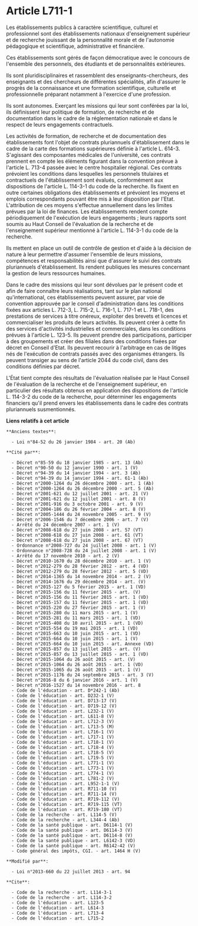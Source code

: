# Article L711-1

Les établissements publics à caractère scientifique, culturel et professionnel sont des établissements nationaux
d'enseignement supérieur et de recherche jouissant de la personnalité morale et de l'autonomie pédagogique et scientifique,
administrative et financière. 

Ces établissements sont gérés de façon démocratique avec le concours de l'ensemble des personnels, des étudiants et de
personnalités extérieures. 

Ils sont pluridisciplinaires et rassemblent des enseignants-chercheurs, des enseignants et des chercheurs de différentes
spécialités, afin d'assurer le progrès de la connaissance et une formation scientifique, culturelle et professionnelle
préparant notamment à l'exercice d'une profession. 

Ils sont autonomes. Exerçant les missions qui leur sont conférées par la loi, ils définissent leur politique de formation, de
recherche et de documentation dans le cadre de la réglementation nationale et dans le respect de leurs engagements
contractuels. 

Les activités de formation, de recherche et de documentation des établissements font l'objet de contrats pluriannuels
d'établissement dans le cadre de la carte des formations supérieures définie à l'article L. 614-3. S'agissant des composantes
médicales de l'université, ces contrats prennent en compte les éléments figurant dans la convention prévue à l'article L.
713-4 passée avec le centre hospitalier régional. Ces contrats prévoient les conditions dans lesquelles les personnels
titulaires et contractuels de l'établissement sont évalués, conformément aux dispositions de l'article L. 114-3-1 du code de
la recherche. Ils fixent en outre certaines obligations des établissements et prévoient les moyens et emplois correspondants
pouvant être mis à leur disposition par l'Etat. L'attribution de ces moyens s'effectue annuellement dans les limites prévues
par la loi de finances. Les établissements rendent compte périodiquement de l'exécution de leurs engagements ; leurs rapports
sont soumis au Haut Conseil de l'évaluation de la recherche et de l'enseignement supérieur mentionné à l'article L. 114-3-1
du code de la recherche. 

Ils mettent en place un outil de contrôle de gestion et d'aide à la décision de nature à leur permettre d'assumer l'ensemble
de leurs missions, compétences et responsabilités ainsi que d'assurer le suivi des contrats pluriannuels d'établissement. Ils
rendent publiques les mesures concernant la gestion de leurs ressources humaines. 

Dans le cadre des missions qui leur sont dévolues par le présent code et afin de faire connaître leurs réalisations, tant sur
le plan national qu'international, ces établissements peuvent assurer, par voie de convention approuvée par le conseil
d'administration dans les conditions fixées aux articles L. 712-3, L. 715-2, L. 716-1, L. 717-1 et L. 718-1, des prestations
de services à titre onéreux, exploiter des brevets et licences et commercialiser les produits de leurs activités. Ils peuvent
créer à cette fin des services d'activités industrielles et commerciales, dans les conditions prévues à l'article L. 123-5.
Ils peuvent prendre des participations, participer à des groupements et créer des filiales dans des conditions fixées par
décret en Conseil d'Etat. Ils peuvent recourir à l'arbitrage en cas de litiges nés de l'exécution de contrats passés avec des
organismes étrangers. Ils peuvent transiger au sens de l'article 2044 du code civil, dans des conditions définies par
décret. 

L'État tient compte des résultats de l'évaluation réalisée par le Haut Conseil de l'évaluation de la recherche et de
l'enseignement supérieur, en particulier des résultats obtenus en application des dispositions de l'article L. 114-3-2 du
code de la recherche, pour déterminer les engagements financiers qu'il prend envers les établissements dans le cadre des
contrats pluriannuels susmentionnés.

**Liens relatifs à cet article**

	**Anciens textes**:

	  - Loi n°84-52 du 26 janvier 1984 - art. 20 (Ab)

	**Cité par**:

	  - Décret n°85-59 du 18 janvier 1985 - art. 13 (Ab)
	  - Décret n°90-50 du 12 janvier 1990 - art. 1 (V)
	  - Décret n°94-39 du 14 janvier 1994 - art. 3 (Ab)
	  - Décret n°94-39 du 14 janvier 1994 - art. 61-1 (Ab)
	  - Décret n°2000-1264 du 26 décembre 2000 - art. 1 (Ab)
	  - Décret n°2000-1264 du 26 décembre 2000 - art. 5 (Ab)
	  - Décret n°2001-621 du 12 juillet 2001 - art. 21 (V)
	  - Décret n°2001-621 du 12 juillet 2001 - art. 8 (V)
	  - Décret n°2001-916 du 3 octobre 2001 - art. 9 (V)
	  - Décret n°2004-186 du 26 février 2004 - art. 8 (V)
	  - Décret n°2005-1444 du 24 novembre 2005 - art. 9 (V)
	  - Décret n°2006-1546 du 7 décembre 2006 - art. 7 (V)
	  - Arrêté du 24 décembre 2007 - art. 1 (V)
	  - Décret n°2008-618 du 27 juin 2008 - art. 57 (VT)
	  - Décret n°2008-618 du 27 juin 2008 - art. 61 (VT)
	  - Décret n°2008-618 du 27 juin 2008 - art. 67 (VT)
	  - Ordonnance n°2008-727 du 24 juillet 2008 - art. 1 (V)
	  - Ordonnance n°2008-728 du 24 juillet 2008 - art. 1 (V)
	  - Arrêté du 17 novembre 2010 - art. 2 (V)
	  - Décret n°2010-1670 du 28 décembre 2010 - art. 1 (V)
	  - Décret n°2012-279 du 28 février 2012 - art. 4 (VD)
	  - Décret n°2012-279 du 28 février 2012 - art. 5 (VD)
	  - Décret n°2014-1365 du 14 novembre 2014 - art. 2 (V)
	  - Décret n°2014-1676 du 29 décembre 2014 - art. (V)
	  - Décret n°2015-127 du 5 février 2015 - art. 1 (VD)
	  - Décret n°2015-156 du 11 février 2015 - art. (V)
	  - Décret n°2015-156 du 11 février 2015 - art. 1 (VD)
	  - Décret n°2015-157 du 11 février 2015 - art. 1 (VD)
	  - Décret n°2015-220 du 27 février 2015 - art. 1 (V)
	  - Décret n°2015-280 du 11 mars 2015 - art. 1 (V)
	  - Décret n°2015-281 du 11 mars 2015 - art. 1 (VD)
	  - Décret n°2015-408 du 10 avril 2015 - art. 1 (VD)
	  - Décret n°2015-554 du 19 mai 2015 - art. 1 (VD)
	  - Décret n°2015-663 du 10 juin 2015 - art. 1 (VD)
	  - Décret n°2015-664 du 10 juin 2015 - art. 1 (V)
	  - Décret n°2015-664 du 10 juin 2015 - art. Annexe (VD)
	  - Décret n°2015-857 du 13 juillet 2015 - art. (V)
	  - Décret n°2015-857 du 13 juillet 2015 - art. 1 (VD)
	  - Décret n°2015-1064 du 26 août 2015 - art. (V)
	  - Décret n°2015-1064 du 26 août 2015 - art. 1 (VD)
	  - Décret n°2015-1065 du 26 août 2015 - art. 1 (V)
	  - Décret n°2015-1176 du 24 septembre 2015 - art. 3 (V)
	  - Décret n°2016-8 du 6 janvier 2016 - art. 1 (V)
	  - Décret n°2016-1527 du 14 novembre 2016 - art. 8
	  - Code de l'éducation - art. D*242-1 (Ab)
	  - Code de l'éducation - art. D232-1 (V)
	  - Code de l'éducation - art. D713-17 (V)
	  - Code de l'éducation - art. D719-12 (V)
	  - Code de l'éducation - art. L232-1 (V)
	  - Code de l'éducation - art. L611-8 (V)
	  - Code de l'éducation - art. L712-3 (V)
	  - Code de l'éducation - art. L713-5 (M)
	  - Code de l'éducation - art. L716-1 (V)
	  - Code de l'éducation - art. L717-1 (V)
	  - Code de l'éducation - art. L718-1 (V)
	  - Code de l'éducation - art. L718-4 (V)
	  - Code de l'éducation - art. L718-5 (V)
	  - Code de l'éducation - art. L719-5 (V)
	  - Code de l'éducation - art. L771-1 (V)
	  - Code de l'éducation - art. L773-1 (V)
	  - Code de l'éducation - art. L774-1 (V)
	  - Code de l'éducation - art. L781-2 (V)
	  - Code de l'éducation - art. L952-1-1 (V)
	  - Code de l'éducation - art. R711-10 (V)
	  - Code de l'éducation - art. R711-14 (V)
	  - Code de l'éducation - art. R719-112 (V)
	  - Code de l'éducation - art. R719-115 (VT)
	  - Code de l'éducation - art. R719-180 (VT)
	  - Code de la recherche - art. L114-5 (V)
	  - Code de la recherche - art. L344-4 (Ab)
	  - Code de la santé publique - art. D6114-1 (V)
	  - Code de la santé publique - art. D6114-3 (V)
	  - Code de la santé publique - art. D6114-8 (V)
	  - Code de la santé publique - art. L6142-3 (VD)
	  - Code de la santé publique - art. R6142-42 (V)
	  - Code général des impôts, CGI. - art. 1464 H (V)

	**Modifié par**:

	  - Loi n°2013-660 du 22 juillet 2013 - art. 94

	**Cite**:

	  - Code de la recherche - art. L114-3-1
	  - Code de la recherche - art. L114-3-2
	  - Code de l'éducation - art. L123-5
	  - Code de l'éducation - art. L614-3
	  - Code de l'éducation - art. L713-4
	  - Code de l'éducation - art. L715-2
